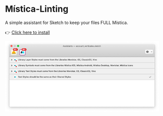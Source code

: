 # Mística-Linting
A simple assistant for Sketch to keep your files FULL Mística.

👉
[Click here to install](sketch://add-assistant?url=https://github.com/yceballost/mistica-linting/raw/main/Releases/mistica-linting-1.0.0.tgz)

![image](img/mistica-linting-image.png)